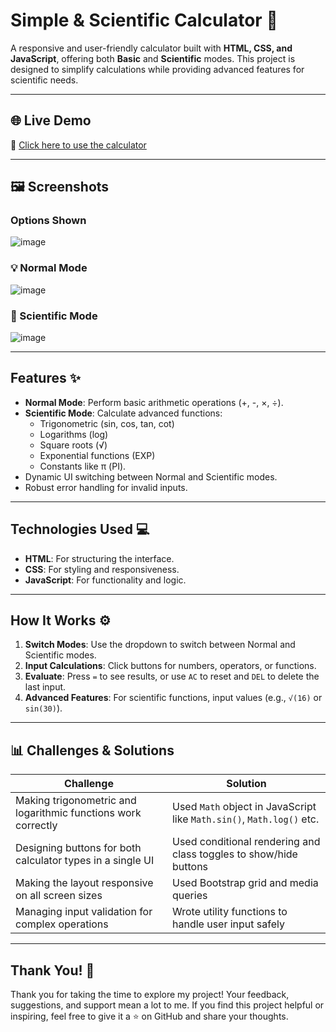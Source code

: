# Simple & Scientific Calculator 🧮  

A responsive and user-friendly calculator built with **HTML, CSS, and JavaScript**, offering both **Basic** and **Scientific** modes. This project is designed to simplify calculations while providing advanced features for scientific needs.  

---

## 🌐 Live Demo  
🔗 [Click here to use the calculator](https://scientificalsi.ccbp.tech/)  

---

## 🖼️ Screenshots  

### Options Shown 
![image](https://github.com/user-attachments/assets/f50685a1-0311-4f42-9c53-b8784e1467c2)


### 💡 Normal Mode  
![image](https://github.com/user-attachments/assets/90ab2b5a-071e-4a4f-b5b5-72405a012561)


### 🧪 Scientific Mode  
![image](https://github.com/user-attachments/assets/998ff40f-27fe-4917-b4d8-644b294e77c6)


---

## **Features** ✨  
- **Normal Mode**: Perform basic arithmetic operations (+, -, ×, ÷).  
- **Scientific Mode**: Calculate advanced functions:  
  - Trigonometric (sin, cos, tan, cot)  
  - Logarithms (log)  
  - Square roots (√)  
  - Exponential functions (EXP)  
  - Constants like π (PI).  
- Dynamic UI switching between Normal and Scientific modes.  
- Robust error handling for invalid inputs.  

---

## **Technologies Used** 💻  
- **HTML**: For structuring the interface.  
- **CSS**: For styling and responsiveness.  
- **JavaScript**: For functionality and logic.  

---

## **How It Works** ⚙️  
1. **Switch Modes**: Use the dropdown to switch between Normal and Scientific modes.  
2. **Input Calculations**: Click buttons for numbers, operators, or functions.  
3. **Evaluate**: Press `=` to see results, or use `AC` to reset and `DEL` to delete the last input.  
4. **Advanced Features**: For scientific functions, input values (e.g., `√(16)` or `sin(30)`).  

---

## 📊 Challenges & Solutions  

| Challenge | Solution |
|----------|----------|
| Making trigonometric and logarithmic functions work correctly | Used `Math` object in JavaScript like `Math.sin()`, `Math.log()` etc. |
| Designing buttons for both calculator types in a single UI | Used conditional rendering and class toggles to show/hide buttons |
| Making the layout responsive on all screen sizes | Used Bootstrap grid and media queries |
| Managing input validation for complex operations | Wrote utility functions to handle user input safely |

---

## **Thank You! 🙏**  
Thank you for taking the time to explore my project! Your feedback, suggestions, and support mean a lot to me. If you find this project helpful or inspiring, feel free to give it a ⭐ on GitHub and share your thoughts.  

